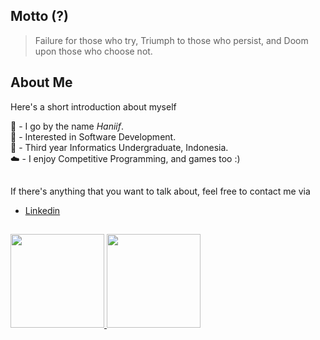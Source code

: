 <!--
**haniifac/haniifac** is a ✨ _special_ ✨ repository because its `README.md` (this file) appears on your GitHub profile.
-->

## Motto (?)
> Failure for those who try, Triumph to those who persist, and Doom upon those who choose not.

## About Me

Here's a short introduction about myself <br>

:wave: \- I go by the name *Haniif*. <br>
:rocket: \- Interested in Software Development. <br>
:school: \- Third year Informatics Undergraduate, Indonesia. <br>
:cloud: \- I enjoy Competitive Programming, and games too :) <br>

## 
If there's anything that you want to talk about, feel free to contact me via
- [Linkedin](https://www.linkedin.com/in/haniif-ahmad-candraputra-2a989621a/)

## 

<p align="left">
<a href="https://github.com/haniifac">
  <img height="150em" src="https://github-readme-stats-eight-theta.vercel.app/api?username=haniifac&show_icons=true&theme=algolia&include_all_commits=true&count_private=true"/>
  <img height="150em" src="https://github-readme-stats-eight-theta.vercel.app/api/top-langs/?username=haniifac&layout=compact&langs_count=8&theme=algolia"/>
</a>
</p>
